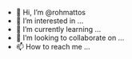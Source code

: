 - 👋 Hi, I’m @rohmattos
- 👀 I’m interested in ...
- 🌱 I’m currently learning ...
- 💞️ I’m looking to collaborate on ...
- 📫 How to reach me ...

<!---
rohmattos/rohmattos is a ✨ special ✨ repository because its `README.md` (this file) appears on your GitHub profile.
You can click the Preview link to take a look at your changes.
--->
